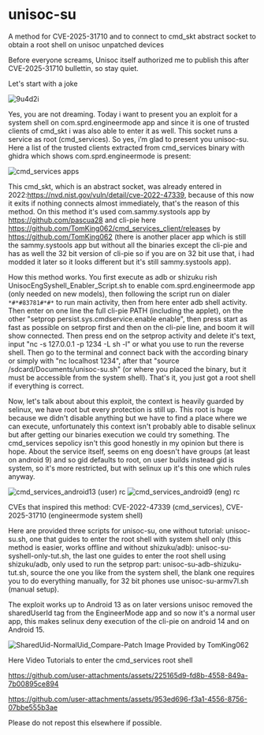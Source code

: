 # unisoc-su
A method for CVE-2025-31710 and to connect to cmd_skt abstract socket to obtain a root shell on unisoc unpatched devices

Before everyone screams, Unisoc itself authorized me to publish this after CVE-2025-31710 bullettin, so stay quiet.

Let's start with a joke

![9u4d2i](https://github.com/user-attachments/assets/2efc4cec-be56-4666-95b4-b0a4e354aa9a)


Yes, you are not dreaming. Today i want to present you an exploit for a system shell on com.sprd.engineermode app and since it is one of trusted clients of cmd_skt i was also able to enter it as well. This socket runs a service as root (cmd_services). So yes, i’m glad to present you unisoc-su. Here a list of the trusted clients extracted from cmd_services binary with ghidra which shows com.sprd.engineermode is present:


![cmd_services apps](https://github.com/user-attachments/assets/b42ece1e-3f7a-460f-b871-3859fa9a579c)

This cmd_skt, which is an abstract socket, was already entered in 2022:https://nvd.nist.gov/vuln/detail/cve-2022-47339, because of this now it exits if nothing connects almost immediately, that's the reason of this method. On this method it's used com.sammy.systools app by https://github.com/pascua28 and cli-pie here https://github.com/TomKing062/cmd_services_client/releases by https://github.com/TomKing062 (there is another placer app which is still the sammy.systools app but without all the binaries except the cli-pie and has as well the 32 bit version of cli-pie so if you are on 32 bit use that, i had modded it later so it looks different but it's still sammy.systools app).

How this method works. You first execute as adb or shizuku rish UnisocEngSyshell_Enabler_Script.sh to enable com.sprd.engineermode app (only needed on new models), then following the script run on dialer `*#*#83781#*#*` to run main activity, then from here enter adb shell activity. Then enter on one line the full cli-pie PATH (including the applet), on the other "setprop persist.sys.cmdservice.enable enable", then press start as fast as possible on setprop first and then on the cli-pie line, and boom it will show connected. Then press end on the setprop activity and delete it's text, input "nc -s 127.0.0.1 -p 1234 -L sh -l" or what you use to run the reverse shell. Then go to the terminal and connect back with the according binary or simply with "nc localhost 1234", after that "source /sdcard/Documents/unisoc-su.sh" (or where you placed the binary, but it must be accessible from the system shell). That's it, you just got a root shell if everything is correct.

Now, let's talk about about this exploit, the context is heavily guarded by selinux, we have root but every protection is still up. This root is huge because we didn't disable anything but we have to find a place where we can execute, unfortunately this context isn't probably able to disable selinux but after getting our binaries execution we could try something. The cmd_services sepolicy isn't this good honestly in my opinion but there is hope. About the service itself, seems on eng doesn't have groups (at least on android 9) and so gid defaults to root, on user builds instead gid is system, so it's more restricted, but with selinux up it's this one which rules anyway.

![cmd_services_android13 (user) rc](https://github.com/user-attachments/assets/4018e40e-4a27-47c8-b764-51072119971a)
![cmd_services_android9 (eng) rc](https://github.com/user-attachments/assets/0ce7097a-3e45-412a-81a9-5412e2b6ea49)

CVEs that inspired this method: CVE-2022-47339 (cmd_services), CVE-2025-31710 (engineermode system shell)

Here are provided three scripts for unisoc-su, one without tutorial: unisoc-su.sh, one that guides to enter the root shell with system shell only (this method is easier, works offline and without shizuku/adb): unisoc-su-syshell-only-tut.sh, the last one guides to enter the root shell using shizuku/adb, only used to run the setprop part: unisoc-su-adb-shizuku-tut.sh, source the one you like from the system shell, the blank one requires you to do everything manually, for 32 bit phones use unisoc-su-armv7l.sh (manual setup).

The exploit works up to Android 13 as on later versions unisoc removed the sharedUserId tag from the EngineerMode app and so now it's a normal user app, this makes selinux deny execution of the cli-pie on android 14 and on Android 15.

![SharedUid-NormalUid_Compare-Patch](https://github.com/user-attachments/assets/fb757f06-e94a-4a78-8d64-434077a706cf)
Image Provided by TomKing062

Here Video Tutorials to enter the cmd_services root shell

https://github.com/user-attachments/assets/225165d9-fd8b-4558-849a-7b00895ce894

https://github.com/user-attachments/assets/953ed696-f3a1-4556-8756-07bbe555b3ae

Please do not repost this elsewhere if possible.

